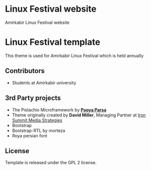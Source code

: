 # Linux Festival website

Amirkabir Linux Festival website

# Linux Festival template

This theme is used for Amirkabir Linux Festival which is held annually

## Contributors

+ Students at Amirkabir university 

## 3rd Party projects

 + The Pistachio Microframework by **[Pooya Parsa](https://github.com/pi0/)** 
 + Theme originally created by  **David Miller**,
 Managing Partner at [Iron Summit Media Strategies](http://www.ironsummitmedia.com/)
 + Bootstrap
 + Bootstrap-RTL by morteza
 + Roya persian font
 
## License

Template is released under the GPL 2 license.
